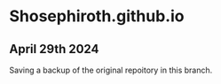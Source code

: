 # Shosephiroth.github.io

## April 29th 2024

Saving a backup of the original repoitory in this branch. 